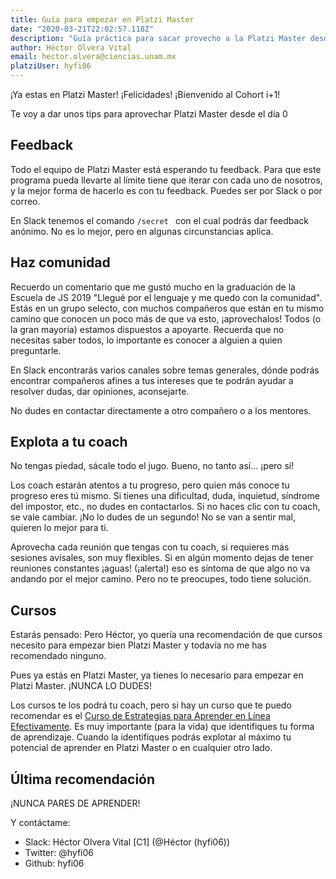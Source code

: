 ```yaml
---
title: Guía para empezar en Platzi Master
date: "2020-03-21T22:02:57.118Z"
description: "Guía práctica para sacar provecho a la Platzi Master desde el día cero"
author: Héctor Olvera Vital
email: hector.olvera@ciencias.unam.mx
platziUser: hyfi06
---
```


¡Ya estas en Platzi Master! ¡Felicidades! ¡Bienvenido al Cohort i+1!

Te voy a dar unos tips para aprovechar Platzi Master desde el día 0

## Feedback

Todo el equipo de Platzi Master está esperando tu feedback. Para que este programa pueda llevarte al límite tiene que iterar con cada uno de nosotros, y la mejor forma de hacerlo es con tu feedback. Puedes ser por Slack o por correo.

En Slack tenemos el comando `/secret ` con el cual podrás dar feedback anónimo. No es lo mejor, pero en algunas circunstancias aplica.

## Haz comunidad

Recuerdo un comentario que me gustó mucho en la graduación de la Escuela de JS 2019 "Llegué por el lenguaje y me quedo con la comunidad". Estás en un grupo selecto, con muchos compañeros que están en tu mismo camino que conocen un poco más de que va esto, ¡aprovechalos! Todos (o la gran mayoría) estamos dispuestos a apoyarte. Recuerda que no necesitas saber todos, lo importante es conocer a alguien a quien preguntarle.

En Slack encontrarás varios canales sobre temas generales, dónde podrás encontrar compañeros afines a tus intereses que te podrán ayudar a resolver dudas, dar opiniones, aconsejarte.

No dudes en contactar directamente a otro compañero o a los mentores.

## Explota a tu coach

No tengas piedad, sácale todo el jugo. Bueno, no tanto así... ¡pero sí!

Los coach estarán atentos a tu progreso, pero quien más conoce tu progreso eres tú mismo. Si tienes una dificultad, duda, inquietud, síndrome del impostor, etc., no dudes en contactarlos. Si no haces clic con tu coach, se vale cambiar. ¡No lo dudes de un segundo! No se van a sentir mal, quieren lo mejor para ti.

Aprovecha cada reunión que tengas con tu coach, si requieres más sesiones avísales, son muy flexibles. Si en algún momento dejas de tener reuniones constantes ¡aguas! (¡alerta!) eso es síntoma de que algo no va andando por el mejor camino. Pero no te preocupes, todo tiene solución.

## Cursos

Estarás pensado: Pero Héctor, yo quería una recomendación de que cursos necesito para empezar bien Platzi Master y todavía no me has recomendado ninguno.

Pues ya estás en Platzi Master, ya tienes lo necesario para empezar en Platzi Master. ¡NUNCA LO DUDES!

Los cursos te los podrá tu coach, pero si hay un curso que te puedo recomendar es el [Curso de Estrategias para Aprender en Línea Efectivamente](https://platzi.com/clases/aprender/). Es muy importante (para la vida) que identifiques tu forma de aprendizaje. Cuando la identifiques podrás explotar al máximo tu potencial de aprender en Platzi Master o en cualquier otro lado.

## Última recomendación

¡NUNCA PARES DE APRENDER!

Y contáctame:
- Slack: Héctor Olvera Vital [C1] (@Héctor (hyfi06))
- Twitter: @hyfi06
- Github: hyfi06
